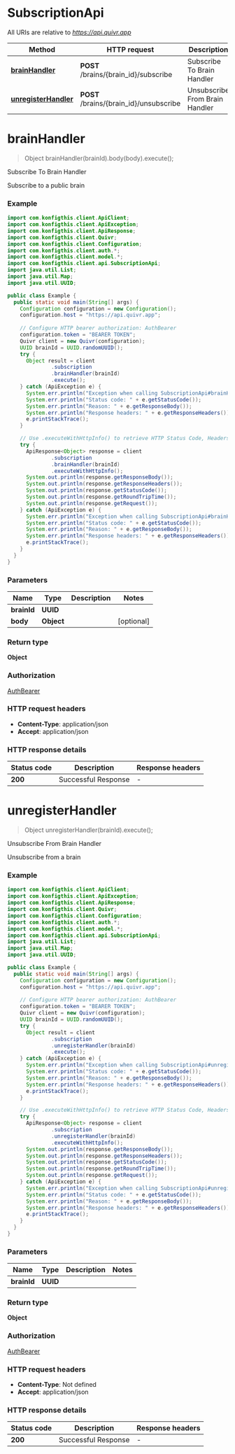 # SubscriptionApi

All URIs are relative to *https://api.quivr.app*

| Method | HTTP request | Description |
|------------- | ------------- | -------------|
| [**brainHandler**](SubscriptionApi.md#brainHandler) | **POST** /brains/{brain_id}/subscribe | Subscribe To Brain Handler |
| [**unregisterHandler**](SubscriptionApi.md#unregisterHandler) | **POST** /brains/{brain_id}/unsubscribe | Unsubscribe From Brain Handler |


<a name="brainHandler"></a>
# **brainHandler**
> Object brainHandler(brainId).body(body).execute();

Subscribe To Brain Handler

Subscribe to a public brain

### Example
```java
import com.konfigthis.client.ApiClient;
import com.konfigthis.client.ApiException;
import com.konfigthis.client.ApiResponse;
import com.konfigthis.client.Quivr;
import com.konfigthis.client.Configuration;
import com.konfigthis.client.auth.*;
import com.konfigthis.client.model.*;
import com.konfigthis.client.api.SubscriptionApi;
import java.util.List;
import java.util.Map;
import java.util.UUID;

public class Example {
  public static void main(String[] args) {
    Configuration configuration = new Configuration();
    configuration.host = "https://api.quivr.app";
    
    // Configure HTTP bearer authorization: AuthBearer
    configuration.token = "BEARER TOKEN";
    Quivr client = new Quivr(configuration);
    UUID brainId = UUID.randomUUID();
    try {
      Object result = client
              .subscription
              .brainHandler(brainId)
              .execute();
    } catch (ApiException e) {
      System.err.println("Exception when calling SubscriptionApi#brainHandler");
      System.err.println("Status code: " + e.getStatusCode());
      System.err.println("Reason: " + e.getResponseBody());
      System.err.println("Response headers: " + e.getResponseHeaders());
      e.printStackTrace();
    }

    // Use .executeWithHttpInfo() to retrieve HTTP Status Code, Headers and Request
    try {
      ApiResponse<Object> response = client
              .subscription
              .brainHandler(brainId)
              .executeWithHttpInfo();
      System.out.println(response.getResponseBody());
      System.out.println(response.getResponseHeaders());
      System.out.println(response.getStatusCode());
      System.out.println(response.getRoundTripTime());
      System.out.println(response.getRequest());
    } catch (ApiException e) {
      System.err.println("Exception when calling SubscriptionApi#brainHandler");
      System.err.println("Status code: " + e.getStatusCode());
      System.err.println("Reason: " + e.getResponseBody());
      System.err.println("Response headers: " + e.getResponseHeaders());
      e.printStackTrace();
    }
  }
}

```

### Parameters

| Name | Type | Description  | Notes |
|------------- | ------------- | ------------- | -------------|
| **brainId** | **UUID**|  | |
| **body** | **Object**|  | [optional] |

### Return type

**Object**

### Authorization

[AuthBearer](../README.md#AuthBearer)

### HTTP request headers

 - **Content-Type**: application/json
 - **Accept**: application/json

### HTTP response details
| Status code | Description | Response headers |
|-------------|-------------|------------------|
| **200** | Successful Response |  -  |

<a name="unregisterHandler"></a>
# **unregisterHandler**
> Object unregisterHandler(brainId).execute();

Unsubscribe From Brain Handler

Unsubscribe from a brain

### Example
```java
import com.konfigthis.client.ApiClient;
import com.konfigthis.client.ApiException;
import com.konfigthis.client.ApiResponse;
import com.konfigthis.client.Quivr;
import com.konfigthis.client.Configuration;
import com.konfigthis.client.auth.*;
import com.konfigthis.client.model.*;
import com.konfigthis.client.api.SubscriptionApi;
import java.util.List;
import java.util.Map;
import java.util.UUID;

public class Example {
  public static void main(String[] args) {
    Configuration configuration = new Configuration();
    configuration.host = "https://api.quivr.app";
    
    // Configure HTTP bearer authorization: AuthBearer
    configuration.token = "BEARER TOKEN";
    Quivr client = new Quivr(configuration);
    UUID brainId = UUID.randomUUID();
    try {
      Object result = client
              .subscription
              .unregisterHandler(brainId)
              .execute();
    } catch (ApiException e) {
      System.err.println("Exception when calling SubscriptionApi#unregisterHandler");
      System.err.println("Status code: " + e.getStatusCode());
      System.err.println("Reason: " + e.getResponseBody());
      System.err.println("Response headers: " + e.getResponseHeaders());
      e.printStackTrace();
    }

    // Use .executeWithHttpInfo() to retrieve HTTP Status Code, Headers and Request
    try {
      ApiResponse<Object> response = client
              .subscription
              .unregisterHandler(brainId)
              .executeWithHttpInfo();
      System.out.println(response.getResponseBody());
      System.out.println(response.getResponseHeaders());
      System.out.println(response.getStatusCode());
      System.out.println(response.getRoundTripTime());
      System.out.println(response.getRequest());
    } catch (ApiException e) {
      System.err.println("Exception when calling SubscriptionApi#unregisterHandler");
      System.err.println("Status code: " + e.getStatusCode());
      System.err.println("Reason: " + e.getResponseBody());
      System.err.println("Response headers: " + e.getResponseHeaders());
      e.printStackTrace();
    }
  }
}

```

### Parameters

| Name | Type | Description  | Notes |
|------------- | ------------- | ------------- | -------------|
| **brainId** | **UUID**|  | |

### Return type

**Object**

### Authorization

[AuthBearer](../README.md#AuthBearer)

### HTTP request headers

 - **Content-Type**: Not defined
 - **Accept**: application/json

### HTTP response details
| Status code | Description | Response headers |
|-------------|-------------|------------------|
| **200** | Successful Response |  -  |

